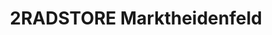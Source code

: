 ---
title: "2RADSTORE Marktheidenfeld"
url: /marktheidenfeld/2radstore-marktheidenfeld/
shop: Fahrrad
---
